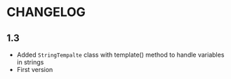 CHANGELOG
=========

1.3
---

 * Added `StringTempalte` class with template() method to handle variables in strings
 * First version